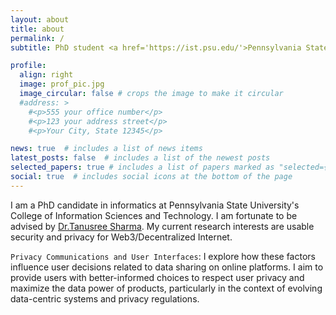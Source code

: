 ```yaml
---
layout: about
title: about
permalink: /
subtitle: PhD student <a href='https://ist.psu.edu/'>Pennsylvania State University</a>

profile:
  align: right
  image: prof_pic.jpg
  image_circular: false # crops the image to make it circular
  #address: >
    #<p>555 your office number</p>
    #<p>123 your address street</p>
    #<p>Your City, State 12345</p>

news: true  # includes a list of news items
latest_posts: false  # includes a list of the newest posts
selected_papers: true # includes a list of papers marked as "selected={true}"
social: true  # includes social icons at the bottom of the page
---
```


I am a PhD candidate in informatics at Pennsylvania State University's College of Information Sciences and Technology. I am fortunate to be advised by [Dr.Tanusree Sharma](https://tanusreesharma.github.io/). My current research interests are usable security and privacy for Web3/Decentralized Internet.

`Privacy Communications and User Interfaces`: I explore how these factors influence user decisions related to data sharing on online platforms. I aim to provide users with better-informed choices to respect user privacy and maximize the data power of products, particularly in the context of evolving data-centric systems and privacy regulations.


